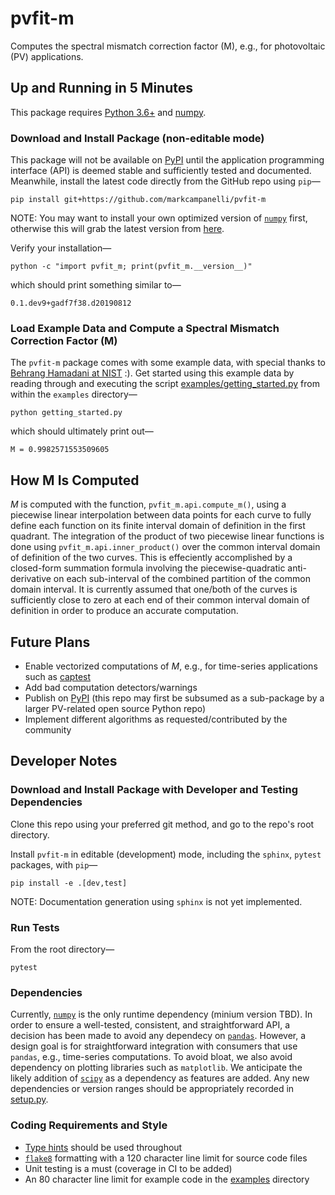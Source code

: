 # pvfit-m
Computes the spectral mismatch correction factor (M), e.g., for photovoltaic (PV) applications.

## Up and Running in 5 Minutes
This package requires [Python 3.6+](https://www.python.org/) and [numpy](https://www.numpy.org/).

### Download and Install Package (non-editable mode)
This package will not be available on [PyPI](https://pypi.org/) until the application programming interface (API) is
deemed stable and sufficiently tested and documented. Meanwhile, install the latest code directly from the GitHub repo using `pip`—
```terminal
pip install git+https://github.com/markcampanelli/pvfit-m
```
NOTE: You may want to install your own optimized version of [`numpy`](https://www.numpy.org/) first, otherwise this will grab the latest version from [here](https://pypi.org/project/numpy/).

Verify your installation—
```terminal
python -c "import pvfit_m; print(pvfit_m.__version__)"
```
which should print something similar to—
```terminal
0.1.dev9+gadf7f38.d20190812
```

### Load Example Data and Compute a Spectral Mismatch Correction Factor (M)

The `pvfit-m` package comes with some example data, with special thanks to [Behrang Hamadani at NIST](https://www.nist.gov/people/behrang-hamadani) :). Get started
using this example data by reading through and executing the script
[examples/getting_started.py](examples/getting_started.py) from within the `examples` directory—
```terminal
python getting_started.py
```
which should ultimately print out—
```terminal
M = 0.9982571553509605
```

## How M Is Computed
_M_ is computed with the function, `pvfit_m.api.compute_m()`, using a piecewise linear interpolation between data points
for each curve to fully define each function on its finite interval domain of definition in the first quadrant. The
integration of the product of two piecewise linear functions is done using `pvfit_m.api.inner_product()` over the common
interval domain of definition of the two curves. This is effeciently accomplished by a closed-form summation formula
involving the piecewise-quadratic anti-derivative on each sub-interval of the combined partition of the common domain
interval. It is currently assumed that one/both of the curves is sufficiently close to zero at each end of their common
interval domain of definition in order to produce an accurate computation.

## Future Plans

- Enable vectorized computations of _M_, e.g., for time-series applications such as
[captest](https://github.com/pvcaptest/pvcaptest/)
- Add bad computation detectors/warnings
- Publish on [PyPI](https://pypi.org/) (this repo may first be subsumed as a sub-package by a larger PV-related open
source Python repo)
- Implement different algorithms as requested/contributed by the community

## Developer Notes

### Download and Install Package with Developer and Testing Dependencies

Clone this repo using your preferred git method, and go to the repo's root directory.

Install `pvfit-m` in editable (development) mode, including the `sphinx`, `pytest` packages, with `pip`—
```terminal
pip install -e .[dev,test]
```
NOTE: Documentation generation using `sphinx` is not yet implemented.

### Run Tests
From the root directory—
```terminal
pytest
```

### Dependencies

Currently, [`numpy`](https://www.numpy.org/) is the only runtime dependency (minium version TBD). In order to ensure a
well-tested, consistent, and straightforward API, a decision has been made to avoid any dependecy on
[`pandas`](https://pandas.pydata.org/). However, a design goal is for straightforward integration with consumers that
use `pandas`, e.g., time-series computations. To avoid bloat, we also avoid dependency on plotting libraries  such as `matplotlib`. We anticipate the likely addition
of [`scipy`](https://www.scipy.org/) as a dependency as features are added. Any new dependencies or version ranges
should be appropriately recorded in [setup.py](setup.py).

### Coding Requirements and Style

- [Type hints](https://docs.python.org/3/library/typing.html) should be used throughout
- [`flake8`](http://flake8.pycqa.org/en/latest/) formatting with a 120 character line limit for source code files
- Unit testing is a must (coverage in CI to be added)
- An 80 character line limit for example code in the [examples](examples) directory
